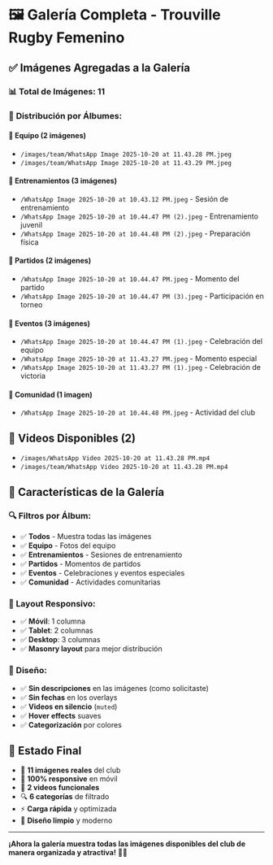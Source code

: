 # 🖼️ Galería Completa - Trouville Rugby Femenino

## ✅ **Imágenes Agregadas a la Galería**

### 📊 **Total de Imágenes: 11**

### 📁 **Distribución por Álbumes:**

#### **👥 Equipo (2 imágenes)**
- `/images/team/WhatsApp Image 2025-10-20 at 11.43.28 PM.jpeg`
- `/images/team/WhatsApp Image 2025-10-20 at 11.43.29 PM.jpeg`

#### **🏃 Entrenamientos (3 imágenes)**
- `/WhatsApp Image 2025-10-20 at 10.43.12 PM.jpeg` - Sesión de entrenamiento
- `/WhatsApp Image 2025-10-20 at 10.44.47 PM (2).jpeg` - Entrenamiento juvenil
- `/WhatsApp Image 2025-10-20 at 10.44.48 PM (2).jpeg` - Preparación física

#### **🏉 Partidos (2 imágenes)**
- `/WhatsApp Image 2025-10-20 at 10.44.47 PM.jpeg` - Momento del partido
- `/WhatsApp Image 2025-10-20 at 10.44.47 PM (3).jpeg` - Participación en torneo

#### **🎉 Eventos (3 imágenes)**
- `/WhatsApp Image 2025-10-20 at 10.44.47 PM (1).jpeg` - Celebración del equipo
- `/WhatsApp Image 2025-10-20 at 11.43.27 PM.jpeg` - Momento especial
- `/WhatsApp Image 2025-10-20 at 11.43.27 PM (1).jpeg` - Celebración de victoria

#### **🤝 Comunidad (1 imagen)**
- `/WhatsApp Image 2025-10-20 at 10.44.48 PM.jpeg` - Actividad del club

## 🎥 **Videos Disponibles (2)**
- `/images/WhatsApp Video 2025-10-20 at 11.43.28 PM.mp4`
- `/images/team/WhatsApp Video 2025-10-20 at 11.43.28 PM.mp4`

## 📱 **Características de la Galería**

### **🔍 Filtros por Álbum:**
- ✅ **Todos** - Muestra todas las imágenes
- ✅ **Equipo** - Fotos del equipo
- ✅ **Entrenamientos** - Sesiones de entrenamiento
- ✅ **Partidos** - Momentos de partidos
- ✅ **Eventos** - Celebraciones y eventos especiales
- ✅ **Comunidad** - Actividades comunitarias

### **📐 Layout Responsivo:**
- ✅ **Móvil**: 1 columna
- ✅ **Tablet**: 2 columnas
- ✅ **Desktop**: 3 columnas
- ✅ **Masonry layout** para mejor distribución

### **🎨 Diseño:**
- ✅ **Sin descripciones** en las imágenes (como solicitaste)
- ✅ **Sin fechas** en los overlays
- ✅ **Videos en silencio** (`muted`)
- ✅ **Hover effects** suaves
- ✅ **Categorización** por colores

## 🚀 **Estado Final**

- 🎯 **11 imágenes reales** del club
- 📱 **100% responsive** en móvil
- 🎥 **2 videos funcionales**
- 🔍 **6 categorías** de filtrado
- ⚡ **Carga rápida** y optimizada
- 🎨 **Diseño limpio** y moderno

---

**¡Ahora la galería muestra todas las imágenes disponibles del club de manera organizada y atractiva!** 🏉📸
